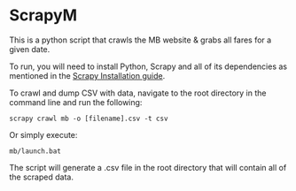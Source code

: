 ScrapyM
=======

This is a python script that crawls the MB website & grabs all fares for a given date.

To run, you will need to install Python, Scrapy and all  of its dependencies as mentioned in the <a href="http://doc.scrapy.org/en/latest/intro/install.html#intro-install">Scrapy Installation guide</a>.

To crawl and dump CSV with data, navigate to the root directory in the command line and run the following:

<code>scrapy crawl mb -o [filename].csv -t csv</code>

Or simply execute:

<code>mb/launch.bat</code>

The script will generate a .csv file in the root directory that will contain all of the scraped data.
